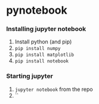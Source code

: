 
# pynotebook 

### Installing jupyter notebook
1. Install python (and pip)
2. `pip install numpy`
3. `pip install matplotlib`
4. `pip install notebook`


### Starting jupyter
1. `jupyter notebook` from the repo
2. ``


